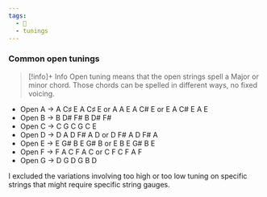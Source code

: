 ```yaml
---
tags:
  - 🌲
  - tunings
---
```

### Common open tunings
> [!info]+ Info
> Open tuning means that the open strings spell a Major or minor chord. Those chords can be spelled in different ways, no fixed voicing. 

- Open A → A C♯ E A C♯ E or A A E A C# E or E A C# E A E
- Open B → B D# F# B D# F# 
- Open C → C G C G C E
- Open D → D A D F# A D or D F# A D F# A
- Open E → E G# B E G# B or E B E G# B E
- Open F → F A C F A C or C F C F A F
- Open G → D G D G B D 

I excluded the variations involving too high or too low tuning on specific strings that might require specific string gauges. 